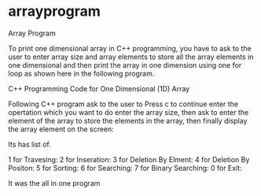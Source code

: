 # arrayprogram
Array Program

To print one dimensional array in C++ programming, you have to ask to the user to enter array size and array elements to store all 
the array elements in one dimensional and then print the array in one dimension using one for loop as shown here in the following 
program.

C++ Programming Code for One Dimensional (1D) Array

Following C++ program ask to the user to  Press c to continue enter the opertation which you want to do enter the array size, then ask to enter the element of the array to store the elements in the 
array, then finally display the array element on the screen:


Its has list of.

 1 for Travesing:
 2 for Inseration:
 3 for Deletion By Elment:
 4 for Deletion By Positon:
 5 for Sorting:
 6 for Searching:
 7 for Binary Searching:
 0 for Exit:
 
 It was the all in one program
 
